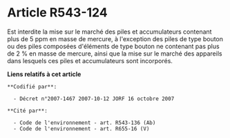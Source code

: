# Article R543-124

Est interdite la mise sur le marché des piles et accumulateurs contenant plus de 5 ppm en masse de mercure, à l'exception des
piles de type bouton ou des piles composées d'éléments de type bouton ne contenant pas plus de 2 % en masse de mercure, ainsi
que la mise sur le marché des appareils dans lesquels ces piles et accumulateurs sont incorporés.

**Liens relatifs à cet article**

	**Codifié par**:

	  - Décret n°2007-1467 2007-10-12 JORF 16 octobre 2007

	**Cité par**:

	  - Code de l'environnement - art. R543-136 (Ab)
	  - Code de l'environnement - art. R655-16 (V)
